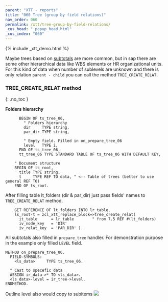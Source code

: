 ```yaml
---
parent: "XTT - reports"
title: "060 Tree (group by field relations)"
nav_order: 060
permalink: /xtt/tree-group-by-field-relations/
_cus_head: "_popup_head.html"
_cus_index: "060"
---
```


{% include _xtt_demo.html %}

Maybe trees based on [subtotals](../tree-group-by-fields/) are more common, but in sap there are some other hierarchical data like WBS elements or HR organizational units.<br/>
For this kind of data when number of sublevels are unknown and there is only relation `parent - child` you can call the method `TREE_CREATE_RELAT`.

### TREE_CREATE_RELAT method
{: .no_toc }

**Folders hierarchy**
```abap
      BEGIN OF ts_tree_06,
        " Folders hierarchy
        dir     TYPE string,
        par_dir TYPE string,
        
        " Empty field. Filled in on_prepare_tree_06
        level   TYPE i,
      END OF ts_tree_06,
      tt_tree_06 TYPE STANDARD TABLE OF ts_tree_06 WITH DEFAULT KEY,

    " Document structure
    BEGIN OF ts_root,
      title TYPE string,
      t     TYPE REF TO data, " <-- Table of trees (better to use general REF TO)
    END OF ts_root.
```

After filling table lt_folders (dir & par_dir) just pass fields' names to `TREE_CREATE_RELAT` method.
```abap
    GET REFERENCE OF lt_folders INTO lr_table.
    ls_root-t = zcl_xtt_replace_block=>tree_create_relat(
      it_table      = lr_table        " from 7.5 REF #(lt_folders)
      iv_node_key   = 'DIR'
      iv_relat_key  = 'PAR_DIR' ).
```

All subtotals also filled in `prepare_tree` handler. For demonstration purpose in the example only filled `LEVEL` field.
```abap
METHOD on_prepare_tree_06.
  FIELD-SYMBOLS:
    <ls_data>     TYPE ts_tree_06.

  " Cast to specefic data
  ASSIGN ir_data->* TO <ls_data>.
  <ls_data>-level = ir_tree->level.
ENDMETHOD.
```

Outline level also would copy to subitems
![](https://raw.githubusercontent.com/wiki/bizhuka/xtt/img/tree_03.png)